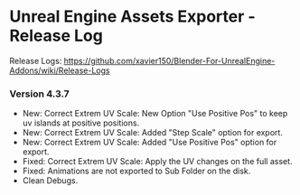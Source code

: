 # Unreal Engine Assets Exporter - Release Log
Release Logs: https://github.com/xavier150/Blender-For-UnrealEngine-Addons/wiki/Release-Logs

### Version 4.3.7

- New: Correct Extrem UV Scale: New Option "Use Positive Pos" to keep uv islands at positive positions.
- New: Correct Extrem UV Scale: Added "Step Scale" option for export.
- New: Correct Extrem UV Scale: Added "Use Positive Pos" option for export.
- Fixed: Correct Extrem UV Scale: Apply the UV changes on the full asset.
- Fixed: Animations are not exported to Sub Folder on the disk.
- Clean Debugs.